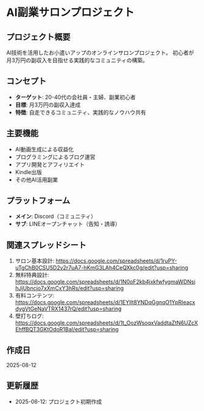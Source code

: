 # AI副業サロンプロジェクト

## プロジェクト概要
AI技術を活用したお小遣いアップのオンラインサロンプロジェクト。
初心者が月3万円の副収入を目指せる実践的なコミュニティの構築。

## コンセプト
- **ターゲット**: 20-40代の会社員・主婦、副業初心者
- **目標**: 月3万円の副収入達成
- **特徴**: 自走できるコミュニティ、実践的なノウハウ共有

## 主要機能
- AI動画生成による収益化
- プログラミングによるブログ運営
- アプリ開発とアフィリエイト
- Kindle出版
- その他AI活用副業

## プラットフォーム
- **メイン**: Discord（コミュニティ）
- **サブ**: LINEオープンチャット（告知・誘導）

## 関連スプレッドシート
1. サロン基本設計: https://docs.google.com/spreadsheets/d/1ruPY-uTgChB0CSU5D2v2r7uA7-hKmG3LAh4CeQXkc0g/edit?usp=sharing
2. 無料特典設計: https://docs.google.com/spreadsheets/d/1N0oF2kb4jxkfwfygmaWDNsihJjUbncjo7xXmCxY3hRs/edit?usp=sharing
3. 有料コンテンツ: https://docs.google.com/spreadsheets/d/1EYllt8YNDqGgnqO1YpRIeacxdygVtGeNaVTRX1437rQ/edit?usp=sharing
4. 壁打ちログ: https://docs.google.com/spreadsheets/d/1t_OozWsoqxVaddtaZtN6UZcXEhffBQT3GKtOdoR1BaI/edit?usp=sharing

## 作成日
2025-08-12

## 更新履歴
- 2025-08-12: プロジェクト初期作成